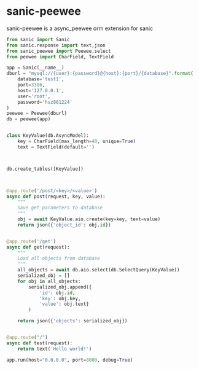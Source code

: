 <!--
@Author: Huang Sizhe
@Date:   05-Apr-2017
@Email:  hsz1273327@gmail.com
@Last modified by:
@Last modified time: 2017-04-06T00:35:59+08:00
@License: MIT
-->



# sanic-peewee
sanic-peewee is a async_peewee orm extension for sanic


```python
from sanic import Sanic
from sanic.response import text,json
from sanic_peewee import Peewee,select
from peewee import CharField, TextField

app = Sanic(__name__)
dburl = "mysql://{user}:{password}@{host}:{port}/{database}".format(
    database='test1',
    port=3306,
    host='127.0.0.1',
    user='root',
    password='hsz881224'
)
peewee = Peewee(dburl)
db = peewee(app)


class KeyValue(db.AsyncModel):
    key = CharField(max_length=40, unique=True)
    text = TextField(default='')



db.create_tables([KeyValue])



@app.route('/post/<key>/<value>')
async def post(request, key, value):
    """
    Save get parameters to database
    """
    obj = await KeyValue.aio.create(key=key, text=value)
    return json({'object_id': obj.id})


@app.route('/get')
async def get(request):
    """
    Load all objects from database
    """
    all_objects = await db.aio.select(db.SelectQuery(KeyValue))
    serialized_obj = []
    for obj in all_objects:
        serialized_obj.append({
            'id': obj.id,
            'key': obj.key,
            'value': obj.text}
        )

    return json({'objects': serialized_obj})


@app.route("/")
async def test(request):
    return text('Hello world!')

app.run(host="0.0.0.0", port=8000, debug=True)
```
